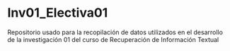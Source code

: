 # Inv01_Electiva01
Repositorio usado para la recopilación de datos utilizados en el desarrollo de la investigación 01 del curso de Recuperación de Información Textual
